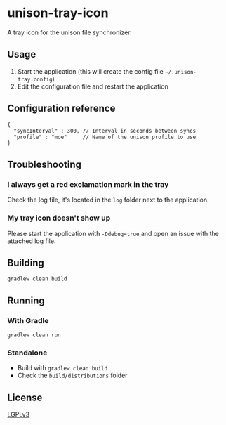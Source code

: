 # unison-tray-icon

A tray icon for the unison file synchronizer.

## Usage

1. Start the application (this will create the config file `~/.unison-tray.config`)
2. Edit the configuration file and restart the application

## Configuration reference

```plain
{
  "syncInterval" : 300, // Interval in seconds between syncs
  "profile" : "moe"     // Name of the unison profile to use 
}
```

## Troubleshooting

### I always get a red exclamation mark in the tray
Check the log file, it's located in the `log` folder next to the application.

### My tray icon doesn't show up
Please start the application with `-Ddebug=true` and open an issue with the attached log file.

## Building

`gradlew clean build`

## Running

### With Gradle

`gradlew clean run`

### Standalone

* Build with `gradlew clean build`
* Check the `build/distributions` folder

## License

[LGPLv3](https://tldrlegal.com/license/gnu-lesser-general-public-license-v3-(lgpl-3))